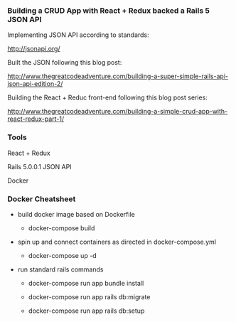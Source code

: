 ### Building a CRUD App with React + Redux backed a Rails 5 JSON API

Implementing JSON API according to standards:

http://jsonapi.org/

Built the JSON following this blog post:

http://www.thegreatcodeadventure.com/building-a-super-simple-rails-api-json-api-edition-2/

Building the React + Reduc front-end following this blog post series:

http://www.thegreatcodeadventure.com/building-a-simple-crud-app-with-react-redux-part-1/

### Tools

React + Redux

Rails 5.0.0.1 JSON API

Docker

### Docker Cheatsheet

- build docker image based on Dockerfile

  - docker-compose build

- spin up and connect containers as directed in docker-compose.yml

  - docker-compose up -d

- run standard rails commands

  - docker-compose run app bundle install

  - docker-compose run app rails db:migrate

  - docker-compose run app rails db:setup
